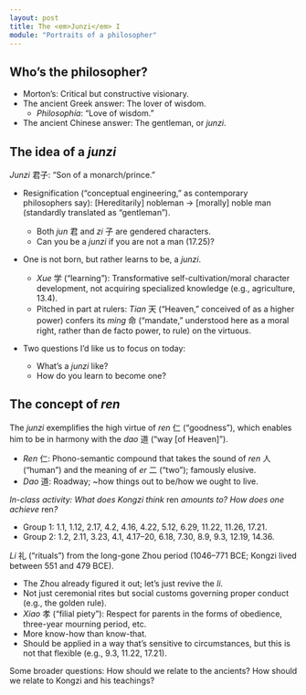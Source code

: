 ```yaml
---
layout: post
title: The <em>Junzi</em> I
module: "Portraits of a philosopher"
---
```


## Who’s the philosopher?

- Morton’s: Critical but constructive visionary.
- The ancient Greek answer: The lover of wisdom.
  - *Philosophía*: “Love of wisdom.”
- The ancient Chinese answer: The gentleman, or *junzi*.

## The idea of a *junzi*

*Junzi* 君子: “Son of a monarch/prince.”

- Resignification (“conceptual engineering,” as contemporary philosophers say): [Hereditarily] nobleman -> [morally] noble man (standardly translated as “gentleman”).
  - Both *jun* 君 and *zi* 子 are gendered characters.
  - Can you be a *junzi* if you are not a man (17.25)?

- One is not born, but rather learns to be, a *junzi*.
  - *Xue* 学 (“learning”): Transformative self-cultivation/moral character development, not acquiring specialized knowledge (e.g., agriculture, 13.4).
  - Pitched in part at rulers: *Tian* 天 (“Heaven,” conceived of as a higher power) confers its *ming* 命 (“mandate,” understood here as a moral right, rather than de facto power, to rule) on the virtuous.
- Two questions I’d like us to focus on today:
  - What’s a *junzi* like?
  - How do you learn to become one? 


## The concept of *ren*

The *junzi* exemplifies the high virtue of *ren* 仁 (“goodness”), which enables him to be in harmony with the *dao* 道 (“way [of Heaven]”).

- *Ren* 仁: Phono-semantic compound that takes the sound of *ren* 人 (“human”) and the meaning of *er* 二 (“two”); famously elusive.
- *Dao* 道: Roadway; ~how things out to be/how we ought to live.

<i>In-class activity: What does Kongzi think</i> ren <i>amounts to? How does one achieve</i> ren<i>?</i>

- Group 1: 1.1, 1.12, 2.17, 4.2, 4.16, 4.22, 5.12, 6.29, 11.22, 11.26, 17.21.
- Group 2: 1.2, 2.11, 3.23, 4.1, 4.17–20, 6.18, 7.30, 8.9, 9.3, 12.19, 14.36.

*Li* 礼 (“rituals”) from the long-gone Zhou period (1046–771 BCE; Kongzi lived between 551 and 479 BCE).

- The Zhou already figured it out; let’s just revive the *li*.
- Not just ceremonial rites but social customs governing proper conduct (e.g., the golden rule).
- *Xiao* 孝 (“filial piety”): Respect for parents in the forms of obedience,   three-year mourning period, etc.
- More know-how than know-that.
- Should be applied in a way that’s sensitive to circumstances, but this is not that flexible (e.g., 9.3, 11.22, 17.21).

Some broader questions: How should we relate to the ancients? How should we relate to Kongzi and his teachings?

